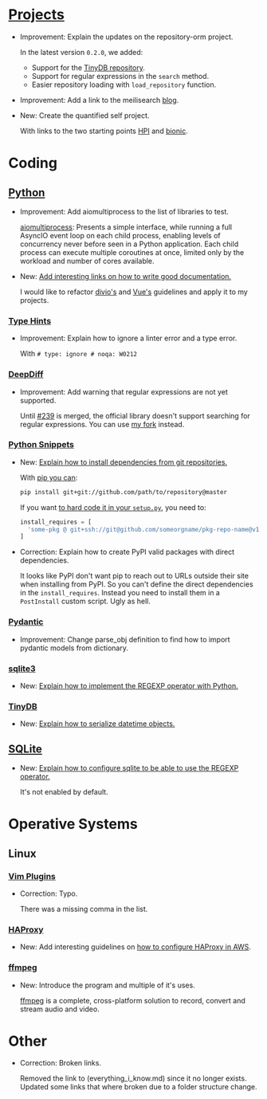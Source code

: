 # [Projects](projects.md)

* Improvement: Explain the updates on the repository-orm project.

    In the latest version `0.2.0`, we added:
    
    * Support for the [TinyDB repository](https://lyz-code.github.io/repository-orm/tinydb_repository/).
    * Support for regular expressions in the `search` method.
    * Easier repository loading with `load_repository` function.

* Improvement: Add a link to the meilisearch [blog](https://blog.meilisearch.com/).
* New: Create the quantified self project.

    With links to the two starting points [HPI](https://beepb00p.xyz/hpi.html) and [bionic](https://github.com/bionic-dev/bionic).
    

# Coding

## [Python](python.md)

* Improvement: Add aiomultiprocess to the list of libraries to test.

    [aiomultiprocess](https://github.com/omnilib/aiomultiprocess): Presents
    a simple interface, while running a full AsyncIO event loop on each
    child process, enabling levels of concurrency never before seen in
    a Python application. Each child process can execute multiple coroutines
    at once, limited only by the workload and number of cores available.
    

* New: [Add interesting links on how to write good documentation.](python.md#how-to-write-good-documentation)

    I would like to refactor
    [divio's](https://documentation.divio.com/introduction/) and
    [Vue's](https://v3.vuejs.org/guide/contributing/writing-guide.html#principles)
    guidelines and apply it to my projects.

### [Type Hints](type_hints.md)

* Improvement: Explain how to ignore a linter error and a type error.

    With `# type: ignore # noqa: W0212`

### [DeepDiff](deepdiff.md)

* Improvement: Add warning that regular expressions are not yet supported.

    Until [#239](https://github.com/seperman/deepdiff/pull/239) is merged, the
    official library doesn't support searching for regular expressions. You can
    use [my fork](https://github.com/lyz-code/deepdiff) instead.

### [Python Snippets](python_snippets.md)

* New: [Explain how to install dependencies from git repositories.](python_snippets.md#install-a-python-dependency-from-a-git-repository)

    With [pip you can](https://stackoverflow.com/questions/16584552/how-to-state-in-requirements-txt-a-direct-github-source):
    
    ```bash
    pip install git+git://github.com/path/to/repository@master
    ```
    
    If you want [to hard code it in your `setup.py`](https://stackoverflow.com/questions/32688688/how-to-write-setup-py-to-include-a-git-repository-as-a-dependency/54794506#54794506), you need to:
    
    ```python
    install_requires = [
      'some-pkg @ git+ssh://git@github.com/someorgname/pkg-repo-name@v1.1#egg=some-pkg',
    ]
    ```

* Correction: Explain how to create PyPI valid packages with direct dependencies.

    It looks like PyPI don't want pip to reach out to URLs outside their
    site when installing from PyPI. So you can't define the direct
    dependencies in the `install_requires`. Instead you need to install them
    in a `PostInstall` custom script. Ugly as hell.

### [Pydantic](pydantic.md)

* Improvement: Change parse_obj definition to find how to import pydantic models from dictionary.

### [sqlite3](sqlite3.md)

* New: [Explain how to implement the REGEXP operator with Python.](sqlite3.md#regexp)

### [TinyDB](tinydb.md)

* New: [Explain how to serialize datetime objects.](tinydb.md#serializing-custom-data)

## [SQLite](sqlite.md)

* New: [Explain how to configure sqlite to be able to use the REGEXP operator.](sqlite.md#regexp)

    It's not enabled by default.

# Operative Systems

## Linux

### [Vim Plugins](vim_plugins.md)

* Correction: Typo.

    There was a missing comma in the list.

### [HAProxy](haproxy.md)

* New: Add interesting guidelines on [how to configure HAProxy in AWS](https://github.com/jvehent/haproxy-aws).

### [ffmpeg](ffmpeg.md)

* New: Introduce the program and multiple of it's uses.

    [ffmpeg](https://www.ffmpeg.org/) is a complete, cross-platform solution
    to record, convert and stream audio and video.
    

# Other

* Correction: Broken links.

    Removed the link to (everything_i_know.md) since it no longer exists. Updated some links that where broken due to a folder structure change.